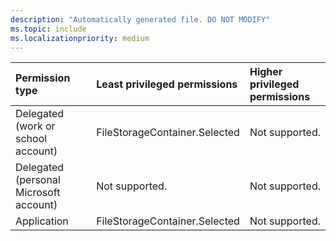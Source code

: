 ```yaml
---
description: "Automatically generated file. DO NOT MODIFY"
ms.topic: include
ms.localizationpriority: medium
---
```


|Permission type|Least privileged permissions|Higher privileged permissions|
|:---|:---|:---|
|Delegated (work or school account)|FileStorageContainer.Selected|Not supported.|
|Delegated (personal Microsoft account)|Not supported.|Not supported.|
|Application|FileStorageContainer.Selected|Not supported.| 
